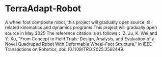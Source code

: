 # TerraAdapt-Robot

A wheel foot composite robot, this project will gradually open source its related kinematics and dynamics programs
This project will gradually open source in May 2025
The reference citation is as follows：
Z. Ju, K. Wei and Y. Xu, "From Concept to Field Trials: Design, Analysis, and Evaluation of a Novel Quadruped Robot With Deformable Wheel-Foot Structure," in IEEE Transactions on Robotics, doi: 10.1109/TRO.2025.3562449.
